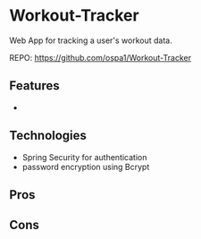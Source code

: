 # Workout-Tracker

Web App for tracking a user's workout data.

REPO:
https://github.com/ospa1/Workout-Tracker


## Features
- 

## Technologies
- Spring Security for authentication
- password encryption using Bcrypt


## Pros

## Cons
